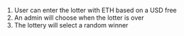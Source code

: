 1. User can enter the lotter with ETH based on a USD free
2. An admin will choose when the lotter is over
3. The lottery will select a random winner
